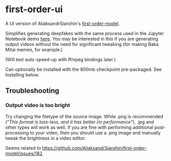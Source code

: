 # first-order-ui
A UI version of AliaksandrSiarohin's [first-order-model](https://github.com/AliaksandrSiarohin/first-order-model). 

Simplifies generating deepfakes with the same process used in the Jupyter Notebook demo [here](https://colab.research.google.com/github/AliaksandrSiarohin/first-order-model/blob/master/demo.ipynb). You may be interested in this if you are generating output videos without the need for significant tweaking (for making Baka Mitai memes, for example.)

(Will test auto-speed-up with ffmpeg bindings later.)

Can optionally be installed with the 800mb checkpoint pre-packaged. See Installing below.

## Troubleshooting
### Output video is too bright
Try changing the filetype of the source image. While .png is recommended (*"This format is loss-less, and it has better i/o performance"*), .jpg and other types will work as well. If you are fine with performing additional post-processing to your video, then you should use a .png image and manually tweak the brightness in a video editor.

Seems related to https://github.com/AliaksandrSiarohin/first-order-model/issues/182.